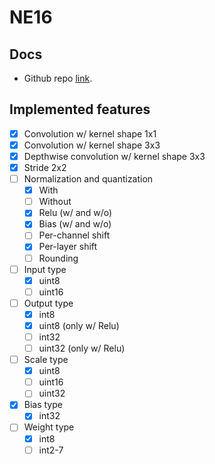 # NE16

## Docs

- Github repo [link](https://github.com/pulp-platform/ne16).

## Implemented features

- [x] Convolution w/ kernel shape 1x1
- [x] Convolution w/ kernel shape 3x3
- [x] Depthwise convolution w/ kernel shape 3x3
- [x] Stride 2x2
- [ ] Normalization and quantization
    - [x] With
    - [ ] Without
    - [x] Relu (w/ and w/o)
    - [x] Bias (w/ and w/o)
    - [ ] Per-channel shift
    - [x] Per-layer shift
    - [ ] Rounding
- [ ] Input type
    - [x] uint8
    - [ ] uint16
- [ ] Output type
    - [x] int8
    - [x] uint8 (only w/ Relu)
    - [ ] int32
    - [ ] uint32 (only w/ Relu)
- [ ] Scale type
    - [x] uint8
    - [ ] uint16
    - [ ] uint32
- [x] Bias type
    - [x] int32
- [ ] Weight type
    - [x] int8
    - [ ] int2-7
